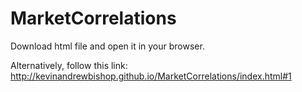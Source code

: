 # MarketCorrelations
Download html file and open it in your browser.

Alternatively, follow this link:
http://kevinandrewbishop.github.io/MarketCorrelations/index.html#1
